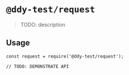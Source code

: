 # `@ddy-test/request`

> TODO: description

## Usage

```
const request = require('@ddy-test/request');

// TODO: DEMONSTRATE API
```
